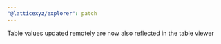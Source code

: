 ```yaml
---
"@latticexyz/explorer": patch
---
```


Table values updated remotely are now also reflected in the table viewer
